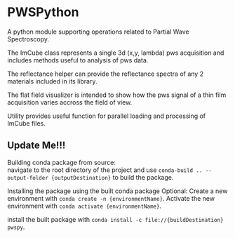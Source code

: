 # PWSPython

A python module supporting operations related to Partial Wave Spectroscopy.

The ImCube class represents a single 3d (x,y, lambda) pws acquisition and includes methods useful to analysis of pws data.

The reflectance helper can provide the reflectance spectra of any 2 materials included in its library.

The flat field visualizer is intended to show how the pws signal of a thin film acquisition varies accross the field of view.

Utility provides useful function for parallel loading and processing of ImCube files.

## Update Me!!!

Building conda package from source:  
navigate to the root directory of the project and use `conda-build .. --output-folder {outputDestination}` to build the package.

Installing the package using the built conda package
Optional:
  Create a new environment with `conda create -n {environmentName}`.
  Activate the new environment with `conda activate {environmentName}`.

install the built package with `conda install -c file://{buildDestination} pwspy`.

